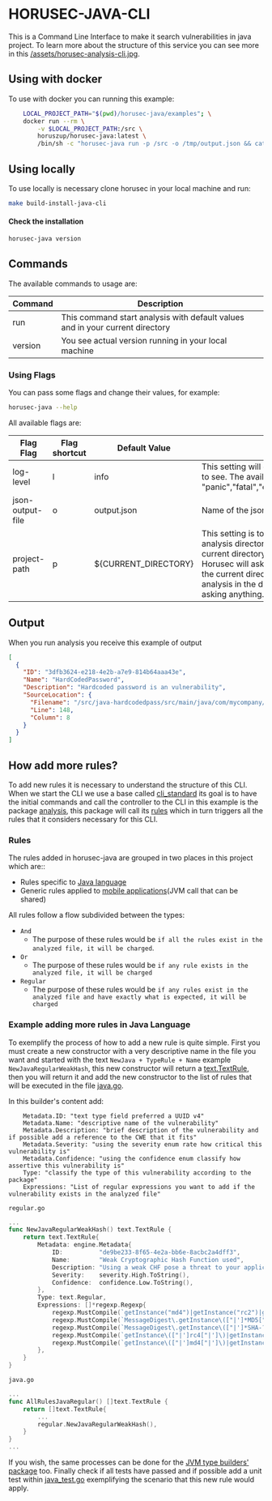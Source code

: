# HORUSEC-JAVA-CLI
This is a Command Line Interface to make it search vulnerabilities in java project.
To learn more about the structure of this service you can see more in this <a href="../assets/horusec-analysis-cli.jpg">/assets/horusec-analysis-cli.jpg</a>.

## Using with docker
To use with docker you can running this example:
```bash
    LOCAL_PROJECT_PATH="$(pwd)/horusec-java/examples"; \
    docker run --rm \
        -v $LOCAL_PROJECT_PATH:/src \
        horuszup/horusec-java:latest \
        /bin/sh -c "horusec-java run -p /src -o /tmp/output.json && cat /tmp/output.json"
```

## Using locally
To use locally is necessary clone horusec in your local machine and run:
```bash
make build-install-java-cli
```

#### Check the installation
```bash
horusec-java version
```

## Commands
The available commands to usage are:

| Command | Description |
|---------|-------------|
| run     | This command start analysis with default values and in your current directory |
| version | You see actual version running in your local machine |

### Using Flags
You can pass some flags and change their values, for example:
```bash
horusec-java --help
```

All available flags are:

| Flag Flag        | Flag shortcut | Default Value        | Description |
|------------------|---------------|----------------------|-------------|
| log-level        | l             | info                 | This setting will define what level of logging I want to see. The available levels are: "panic","fatal","error","warn","info","debug","trace" |
| json-output-file | o             | output.json          | Name of the json file to save result of the analysis |
| project-path     | p             | ${CURRENT_DIRECTORY} | This setting is to know if I want to change the analysis directory and do not want to run in the current directory. If this value is not passed, Horusec will ask if you want to run the analysis in the current directory. If you pass it it will start the analysis in the directory informed by you without asking anything. |

## Output
When you run analysis you receive this example of output
```json
[
  {
    "ID": "3dfb3624-e218-4e2b-a7e9-814b64aaa43e",
    "Name": "HardCodedPassword",
    "Description": "Hardcoded password is an vulnerability",
    "SourceLocation": {
      "Filename": "/src/java-hardcodedpass/src/main/java/com/mycompany/app/App.java",
      "Line": 148,
      "Column": 8
    }
  }
]
```

## How add more rules?
To add new rules it is necessary to understand the structure of this CLI. When we start the CLI we use a base called [cli_standard](/development-kit/pkg/cli_standard) its goal is to have the initial commands and call the controller to the CLI in this example is the package [analysis](/development-kit/pkg/engines/java/analysis), this package will call its [rules](/development-kit/pkg/engines/java/analysis) which in turn triggers all the rules that it considers necessary for this CLI.
### Rules
The rules added in horusec-java are grouped in two places in this project which are::
* Rules specific to [Java language](/development-kit/pkg/enums/engine/advisories/java)
* Generic rules applied to [mobile applications](/development-kit/pkg/enums/engine/advisories/jvm)(JVM call that can be shared)

All rules follow a flow subdivided between the types:
* `And`
    * The purpose of these rules would be `if all the rules exist in the analyzed file, it will be charged`. 
* `Or`
    * The purpose of these rules would be `if any rule exists in the analyzed file, it will be charged`
* `Regular`
    * The purpose of these rules would be `if any rules exist in the analyzed file and have exactly what is expected, it will be charged`  

### Example adding more rules in Java Language
To exemplify the process of how to add a new rule is quite simple. First you must create a new constructor with a very descriptive name in the file you want and started with the text `NewJava + TypeRule + Name` example `NewJavaRegularWeakHash`, this new constructor will return a [text.TextRule](https://github.com/ZupIT/horusec-engine/text), then you will return it and add the new constructor to the list of rules that will be executed in the file [java.go](/development-kit/pkg/enums/engine/advisories/java/java.go).

In this builder's content add:
```text
    Metadata.ID: "text type field preferred a UUID v4"
    Metadata.Name: "descriptive name of the vulnerability"
    Metadata.Description: "brief description of the vulnerability and if possible add a reference to the CWE that it fits"
    Metadata.Severity: "using the severity enum rate how critical this vulnerability is"
    Metadata.Confidence: "using the confidence enum classify how assertive this vulnerability is"
    Type: "classify the type of this vulnerability according to the package"
    Expressions: "List of regular expressions you want to add if the vulnerability exists in the analyzed file"
```

`regular.go`
```go
...
func NewJavaRegularWeakHash() text.TextRule {
	return text.TextRule{
		Metadata: engine.Metadata{
			ID:          "de9be233-8f65-4e2a-bb6e-8acbc2a4dff3",
			Name:        "Weak Cryptographic Hash Function used",
			Description: "Using a weak CHF pose a threat to your application security since it can be vulnerable to a number of attacks that could lead to data leaking, improper access of features and resources of your infrastructure and even rogue sessions. For more information checkout the CWE-327 (https://cwe.mitre.org/data/definitions/327.html) advisory.",
			Severity:    severity.High.ToString(),
			Confidence:  confidence.Low.ToString(),
		},
		Type: text.Regular,
		Expressions: []*regexp.Regexp{
			regexp.MustCompile(`getInstance("md4")|getInstance("rc2")|getInstance("rc4")|getInstance("RC4")|getInstance("RC2")|getInstance("MD4")`),
			regexp.MustCompile(`MessageDigest\.getInstance\(["|']*MD5["|']*\)|MessageDigest\.getInstance\(["|']*md5["|']*\)|DigestUtils\.md5\(`),
			regexp.MustCompile(`MessageDigest\.getInstance\(["|']*SHA-?1["|']*\)|MessageDigest\.getInstance\(["|']*sha-?1["|']*\)|DigestUtils\.sha\(|DigestUtils\.getSha1Digest\(`),
			regexp.MustCompile(`getInstance\(["|']rc4["|']\)|getInstance\(["|']RC4["|']\)|getInstance\(["|']RC2["|']\)|getInstance\(["|']rc2["|']\)`),
			regexp.MustCompile(`getInstance\(["|']md4["|']\)|getInstance\(["|']MD4["|']\)|getInstance\(["|']md2["|']\)|getInstance\(["|']MD2["|']\)`),
		},
	}
}
```

`java.go`
```go
...
func AllRulesJavaRegular() []text.TextRule {
    return []text.TextRule{
        ...
        regular.NewJavaRegularWeakHash(),
    }
}
...
```

If you wish, the same processes can be done for the [JVM type builders' package](/development-kit/pkg/enums/engine/advisories/jvm) too.
Finally check if all tests have passed and if possible add a unit test within [java_test.go](/development-kit/pkg/enums/engine/advisories/java/java_test.go) exemplifying the scenario that this new rule would apply.
